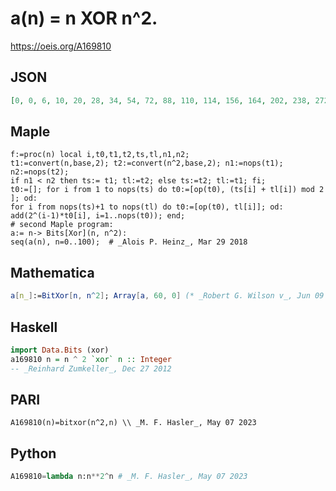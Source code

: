 # a\(n\) \= n XOR n^2\.
https://oeis.org/A169810
## JSON
```JSON
[0, 0, 6, 10, 20, 28, 34, 54, 72, 88, 110, 114, 156, 164, 202, 238, 272, 304, 342, 378, 388, 428, 498, 518, 600, 616, 702, 706, 780, 852, 922, 990, 1056, 1120, 1190, 1258, 1332, 1404, 1410, 1494, 1640, 1720, 1742, 1810, 1980, 1988, 2154, 2190, 2352, 2384, 2550, 2586]
```
## Maple
```Maple
f:=proc(n) local i,t0,t1,t2,ts,tl,n1,n2;
t1:=convert(n,base,2); t2:=convert(n^2,base,2); n1:=nops(t1); n2:=nops(t2);
if n1 < n2 then ts:= t1; tl:=t2; else ts:=t2; tl:=t1; fi;
t0:=[]; for i from 1 to nops(ts) do t0:=[op(t0), (ts[i] + tl[i]) mod 2 ]; od:
for i from nops(ts)+1 to nops(tl) do t0:=[op(t0), tl[i]]; od:
add(2^(i-1)*t0[i], i=1..nops(t0)); end;
# second Maple program:
a:= n-> Bits[Xor](n, n^2):
seq(a(n), n=0..100);  # _Alois P. Heinz_, Mar 29 2018
```
## Mathematica
```Mathematica
a[n_]:=BitXor[n, n^2]; Array[a, 60, 0] (* _Robert G. Wilson v_, Jun 09 2010 *)
```
## Haskell
```Haskell
import Data.Bits (xor)
a169810 n = n ^ 2 `xor` n :: Integer
-- _Reinhard Zumkeller_, Dec 27 2012
```
## PARI
```PARI
A169810(n)=bitxor(n^2,n) \\ _M. F. Hasler_, May 07 2023
```
## Python
```Python
A169810=lambda n:n**2^n # _M. F. Hasler_, May 07 2023
```
